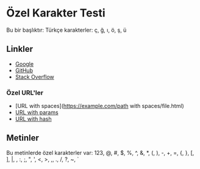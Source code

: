 # Özel Karakter Testi

Bu bir başlıktır: Türkçe karakterler: ç, ğ, ı, ö, ş, ü

## Linkler
- [Google](https://www.google.com/search?q=türkçe+arama)
- [GitHub](https://github.com/özeldosya)
- [Stack Overflow](https://stackoverflow.com/questions?q=javascript)

### Özel URL'ler
- [URL with spaces](https://example.com/path with spaces/file.html)
- [URL with params](https://example.com/test?param1=value1&param2=value2)
- [URL with hash](https://example.com/page#section1)

## Metinler
Bu metinlerde özel karakterler var: 123, @, #, $, %, ^, &, *, (, ), -, +, =, {, }, [, ], |, \, :, ;, ", ', <, >, ,, ., /, ?, ~, `